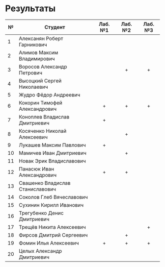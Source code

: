 # Результаты

| №   | Студент                          | Лаб. №1 | Лаб. №2 | Лаб. №3 |
| --- | -------------------------------- | :-----: | :-----: | :-----: |
| 1   | Алексанян Роберт Гарникович      |         |         |         |
| 2   | Алимов Максим Владимирович       |         |         |         |
| 3   | Воросов Александр Петрович       |         |    +    |    +    |
| 4   | Высоцкий Сергей Николаевич       |         |         |         |
| 5   | Жудро Фёдор Андреевич            |         |         |         |
| 6   | Кокорин Тимофей Александрович    |    +    |    +    |    +    |
| 7   | Коноплев Владислав Дмитриевич    |    +    |         |         |
| 8   | Косяченко Николай Алексеевич     |         |    +    |         |
| 9   | Лукашев Максим Павлович          |    +    |         |         |
| 10  | Мамичев Иван Дмитриевич          |         |    +    |         |
| 11  | Новак Эрик Владиславович         |         |         |         |
| 12  | Панасюк Иван Александрович       |    +    |    +    |         |
| 13  | Свашенко Владислав Станиславович |         |         |         |
| 14  | Соколов Глеб Вячеславович        |         |         |         |
| 15  | Сухинин Кирилл Иванович          |         |         |         |
| 16  | Трегубенко Денис Дмитриевич      |         |         |         |
| 17  | Трещёв Никита Алексеевич         |         |         |    +    |
| 18  | Фирсов Дмитрий Сергеевич         |         |    +    |         |
| 19  | Фомин Илья Алексеевич            |    +    |    +    |    +    |
| 20  | Целых Александр Дмитриевич       |         |         |         |
